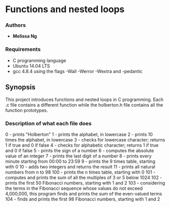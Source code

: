 # Functions and nested loops

### Authors

* **Melissa Ng**

### Requirements

* C programming language
* Ubuntu 14.04 LTS
* gcc 4.8.4 using the flags -Wall -Werror -Wextra and -pedantic

## Synopsis

This project introduces functions and nested loops in C programming. Each .c file contains a different function while the holberton.h file contains all the function prototypes.

### Description of what each file does
0 - prints "Holberton"
1 - prints the alphabet, in lowercase
2 - prints 10 times the alphabet, in lowercase
3 - checks for lowercase character; returns 1 if true and 0 if false
4 - checks for alphabetic character; returns 1 if true and 0 if false
5 - prints the sign of a number
6 - computes the absolute value of an integer
7 - prints the last digit of a number
8 - prints every minute starting from 00:00 to 23:59
9 - prints the 9 times table, starting with 0
10 - adds two integers and returns the result
11 - prints all natural numbers from n to 98
100 - prints the n times table, starting with 0
101 - computes and prints the sum of all the multiples of 3 or 5 below 1024
102 - prints the first 50 Fibonacci numbers, starting with 1 and 2
103 - considering the terms in the Fibonacci sequence whose values do not exceed 4,000,000, this program finds and prints the sum of the even-valued terms
104 - finds and prints the first 98 Fibonacci numbers, starting with 1 and 2
